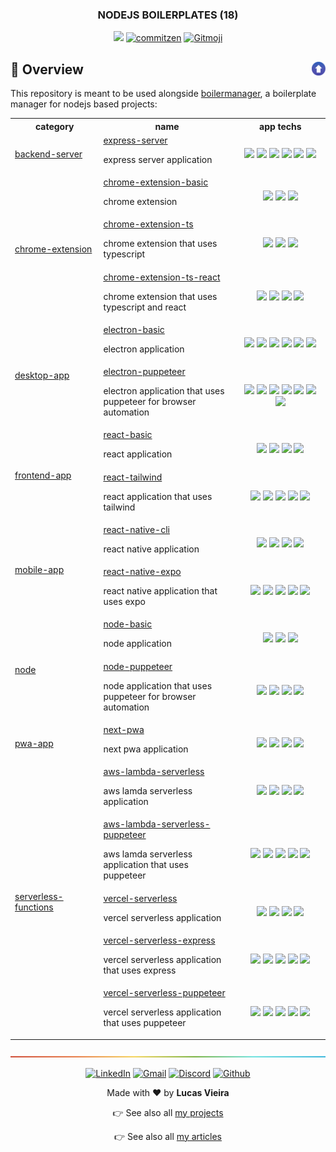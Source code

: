 <a name="TOC"></a>

<H3 align="center">
<!-- <DYNFIELD:boilerplates_count> -->
  NODEJS BOILERPLATES (18)
<!-- </DYNFIELD:boilerplates_count> -->
</H1>

<div align="center">
  <a href=""><img src="https://img.shields.io/badge/made%20with-node-1f425f?logo=node.js&.svg" /></a>
  <a href="https://github.com/commitizen/cz-cli"><img src="https://img.shields.io/badge/commitizen-friendly-brightgreen.svg?style=flat-square" alt="commitzen" /></a>
  <a href="https://gitmoji.dev"><img src="https://img.shields.io/badge/gitmoji-%20😜%20😍-FFDD67.svg?style=flat-square" alt="Gitmoji" /></a>
</div>

## :trumpet: Overview<a href="#TOC"><img align="right" src="./.github/images/up_arrow.png" width="22"></a>

This repository is meant to be used alongside [boilermanager](https://github.com/lucasvtiradentes/boilermanager), a boilerplate manager for nodejs based projects:

<div align="center">
<!-- <DYNFIELD:boilerplates> -->
  <table>
    <tr>
      <th width="165">category</th>
      <th width="300">name</th>
      <th width="200">app techs</th>
    </tr>
    <tr>
      <td rowspan="1">
        <a href="./boilerplates/backend-server">backend-server</a>
      </td>
      <td>
        <a href="./boilerplates/backend-server/express-server">express-server</a><br/><p>express server application</p>
      </td>
      <td align="center">
        <a href="https://nodejs.org/"><img src="https://img.shields.io/badge/node.js-339933?logo=nodedotjs&logoColor=white"></a>
        <a href="https://typescriptlang.org/"><img src="https://img.shields.io/badge/typescript-%23007ACC.svg?logo=typescript&logoColor=white"></a>
        <a href="https://expressjs.com/"><img src="https://img.shields.io/badge/express.js-%23404d59.svg?logo=express&logoColor=%2361DAFB"></a>
        <a href="https://jestjs.io/"><img src="https://img.shields.io/badge/jest-black?logo=jest&logoColor=white"></a>
        <a href="https://github.com/ladjs/supertest/"><img src="https://img.shields.io/badge/supertest-yellow?logo=supertest&logoColor=white"></a>
        <a href="https://github.com/motdotla/dotenv"><img src="https://img.shields.io/badge/dotenv-gray?logo=dotenv&logoColor=white"></a>
      </td>
    </tr>
    <tr>
      <td rowspan="3">
        <a href="./boilerplates/chrome-extension">chrome-extension</a>
      </td>
      <td>
        <a href="./boilerplates/chrome-extension/chrome-extension-basic">chrome-extension-basic</a><br/><p>chrome extension</p>
      </td>
      <td align="center">
        <a href="https://developer.mozilla.org/pt-BR/docs/Web/JavaScript/"><img src="https://img.shields.io/badge/javascript-%23323330.svg?logo=javascript&logoColor=%23F7DF1E"></a>
        <a href="https://developer.mozilla.org/pt-BR/docs/Web/HTML"><img src="https://img.shields.io/badge/html-%23E34F26.svg?logo=html5&logoColor=white"></a>
        <a href="https://developer.mozilla.org/pt-BR/docs/Web/CSS"><img src="https://img.shields.io/badge/css-%231572B6.svg?logo=css3&logoColor=white"></a>
      </td>
    </tr>
    <tr>
  <!--     <td>
        <a href="./boilerplates/chrome-extension">chrome-extension</a>
      </td> -->
      <td>
        <a href="./boilerplates/chrome-extension/chrome-extension-ts">chrome-extension-ts</a><br/><p>chrome extension that uses typescript</p>
      </td>
      <td align="center">
        <a href="https://typescriptlang.org/"><img src="https://img.shields.io/badge/typescript-%23007ACC.svg?logo=typescript&logoColor=white"></a>
        <a href="https://developer.mozilla.org/pt-BR/docs/Web/HTML"><img src="https://img.shields.io/badge/html-%23E34F26.svg?logo=html5&logoColor=white"></a>
        <a href="https://developer.mozilla.org/pt-BR/docs/Web/CSS"><img src="https://img.shields.io/badge/css-%231572B6.svg?logo=css3&logoColor=white"></a>
      </td>
    </tr>
    <tr>
  <!--     <td>
        <a href="./boilerplates/chrome-extension">chrome-extension</a>
      </td> -->
      <td>
        <a href="./boilerplates/chrome-extension/chrome-extension-ts-react">chrome-extension-ts-react</a><br/><p>chrome extension that uses typescript and react</p>
      </td>
      <td align="center">
        <a href="https://typescriptlang.org/"><img src="https://img.shields.io/badge/typescript-%23007ACC.svg?logo=typescript&logoColor=white"></a>
        <a href="https://reactjs.org/"><img src="https://img.shields.io/badge/react-%2320232a.svg?logo=react&logoColor=%2361DAFB"></a>
        <a href="https://developer.mozilla.org/pt-BR/docs/Web/HTML"><img src="https://img.shields.io/badge/html-%23E34F26.svg?logo=html5&logoColor=white"></a>
        <a href="https://developer.mozilla.org/pt-BR/docs/Web/CSS"><img src="https://img.shields.io/badge/css-%231572B6.svg?logo=css3&logoColor=white"></a>
      </td>
    </tr>
    <tr>
      <td rowspan="2">
        <a href="./boilerplates/desktop-app">desktop-app</a>
      </td>
      <td>
        <a href="./boilerplates/desktop-app/electron-basic">electron-basic</a><br/><p>electron application</p>
      </td>
      <td align="center">
        <a href="https://nodejs.org/"><img src="https://img.shields.io/badge/node.js-339933?logo=nodedotjs&logoColor=white"></a>
        <a href="https://typescriptlang.org/"><img src="https://img.shields.io/badge/typescript-%23007ACC.svg?logo=typescript&logoColor=white"></a>
        <a href="https://www.electronjs.org/"><img src="https://img.shields.io/badge/electron-%2320232a.svg?logo=electron&logoColor=%2361DAFB"></a>
        <a href="https://developer.mozilla.org/pt-BR/docs/Web/HTML"><img src="https://img.shields.io/badge/html-%23E34F26.svg?logo=html5&logoColor=white"></a>
        <a href="https://developer.mozilla.org/pt-BR/docs/Web/CSS"><img src="https://img.shields.io/badge/css-%231572B6.svg?logo=css3&logoColor=white"></a>
        <a href="https://jestjs.io/"><img src="https://img.shields.io/badge/jest-black?logo=jest&logoColor=white"></a>
      </td>
    </tr>
    <tr>
  <!--     <td>
        <a href="./boilerplates/desktop-app">desktop-app</a>
      </td> -->
      <td>
        <a href="./boilerplates/desktop-app/electron-puppeteer">electron-puppeteer</a><br/><p>electron application that uses puppeteer for browser automation</p>
      </td>
      <td align="center">
        <a href="https://nodejs.org/"><img src="https://img.shields.io/badge/node.js-339933?logo=nodedotjs&logoColor=white"></a>
        <a href="https://typescriptlang.org/"><img src="https://img.shields.io/badge/typescript-%23007ACC.svg?logo=typescript&logoColor=white"></a>
        <a href="https://www.electronjs.org/"><img src="https://img.shields.io/badge/electron-%2320232a.svg?logo=electron&logoColor=%2361DAFB"></a>
        <a href="https://developer.mozilla.org/pt-BR/docs/Web/HTML"><img src="https://img.shields.io/badge/html-%23E34F26.svg?logo=html5&logoColor=white"></a>
        <a href="https://developer.mozilla.org/pt-BR/docs/Web/CSS"><img src="https://img.shields.io/badge/css-%231572B6.svg?logo=css3&logoColor=white"></a>
        <a href="https://github.com/puppeteer/puppeteer"><img src="https://img.shields.io/badge/🤖%20puppeteer-orange?&logoColor=white"></a>
        <a href="https://jestjs.io/"><img src="https://img.shields.io/badge/jest-black?logo=jest&logoColor=white"></a>
      </td>
    </tr>
    <tr>
      <td rowspan="2">
        <a href="./boilerplates/frontend-app">frontend-app</a>
      </td>
      <td>
        <a href="./boilerplates/frontend-app/react-basic">react-basic</a><br/><p>react application</p>
      </td>
      <td align="center">
        <a href="https://nodejs.org/"><img src="https://img.shields.io/badge/node.js-339933?logo=nodedotjs&logoColor=white"></a>
        <a href="https://typescriptlang.org/"><img src="https://img.shields.io/badge/typescript-%23007ACC.svg?logo=typescript&logoColor=white"></a>
        <a href="https://reactjs.org/"><img src="https://img.shields.io/badge/react-%2320232a.svg?logo=react&logoColor=%2361DAFB"></a>
        <a href="https://jestjs.io/"><img src="https://img.shields.io/badge/jest-black?logo=jest&logoColor=white"></a>
      </td>
    </tr>
    <tr>
  <!--     <td>
        <a href="./boilerplates/frontend-app">frontend-app</a>
      </td> -->
      <td>
        <a href="./boilerplates/frontend-app/react-tailwind">react-tailwind</a><br/><p>react application that uses tailwind</p>
      </td>
      <td align="center">
        <a href="https://nodejs.org/"><img src="https://img.shields.io/badge/node.js-339933?logo=nodedotjs&logoColor=white"></a>
        <a href="https://typescriptlang.org/"><img src="https://img.shields.io/badge/typescript-%23007ACC.svg?logo=typescript&logoColor=white"></a>
        <a href="https://reactjs.org/"><img src="https://img.shields.io/badge/react-%2320232a.svg?logo=react&logoColor=%2361DAFB"></a>
        <a href="https://tailwindcss.com/"><img src="https://img.shields.io/badge/tailwind-1e3a8a?logo=tailwindcss&logoColor=white"></a>
        <a href="https://jestjs.io/"><img src="https://img.shields.io/badge/jest-black?logo=jest&logoColor=white"></a>
      </td>
    </tr>
    <tr>
      <td rowspan="2">
        <a href="./boilerplates/mobile-app">mobile-app</a>
      </td>
      <td>
        <a href="./boilerplates/mobile-app/react-native-cli">react-native-cli</a><br/><p>react native application</p>
      </td>
      <td align="center">
        <a href="https://nodejs.org/"><img src="https://img.shields.io/badge/node.js-339933?logo=nodedotjs&logoColor=white"></a>
        <a href="https://typescriptlang.org/"><img src="https://img.shields.io/badge/typescript-%23007ACC.svg?logo=typescript&logoColor=white"></a>
        <a href="https://reactnative.dev/"><img src="https://img.shields.io/badge/react_native-%2320232a.svg?logo=react&logoColor=%2361DAFB"></a>
        <a href="https://jestjs.io/"><img src="https://img.shields.io/badge/jest-black?logo=jest&logoColor=white"></a>
      </td>
    </tr>
    <tr>
  <!--     <td>
        <a href="./boilerplates/mobile-app">mobile-app</a>
      </td> -->
      <td>
        <a href="./boilerplates/mobile-app/react-native-expo">react-native-expo</a><br/><p>react native application that uses expo</p>
      </td>
      <td align="center">
        <a href="https://nodejs.org/"><img src="https://img.shields.io/badge/node.js-339933?logo=nodedotjs&logoColor=white"></a>
        <a href="https://typescriptlang.org/"><img src="https://img.shields.io/badge/typescript-%23007ACC.svg?logo=typescript&logoColor=white"></a>
        <a href="https://reactnative.dev/"><img src="https://img.shields.io/badge/react_native-%2320232a.svg?logo=react&logoColor=%2361DAFB"></a>
        <a href="https://expo.dev/"><img src="https://img.shields.io/badge/expo-%2320232a.svg?logo=expo&logoColor=%2361DAFB"></a>
        <a href="https://jestjs.io/"><img src="https://img.shields.io/badge/jest-black?logo=jest&logoColor=white"></a>
      </td>
    </tr>
    <tr>
      <td rowspan="2">
        <a href="./boilerplates/node">node</a>
      </td>
      <td>
        <a href="./boilerplates/node/node-basic">node-basic</a><br/><p>node application</p>
      </td>
      <td align="center">
        <a href="https://nodejs.org/"><img src="https://img.shields.io/badge/node.js-339933?logo=nodedotjs&logoColor=white"></a>
        <a href="https://typescriptlang.org/"><img src="https://img.shields.io/badge/typescript-%23007ACC.svg?logo=typescript&logoColor=white"></a>
        <a href="https://jestjs.io/"><img src="https://img.shields.io/badge/jest-black?logo=jest&logoColor=white"></a>
      </td>
    </tr>
    <tr>
  <!--     <td>
        <a href="./boilerplates/node">node</a>
      </td> -->
      <td>
        <a href="./boilerplates/node/node-puppeteer">node-puppeteer</a><br/><p>node application that uses puppeteer for browser automation</p>
      </td>
      <td align="center">
        <a href="https://nodejs.org/"><img src="https://img.shields.io/badge/node.js-339933?logo=nodedotjs&logoColor=white"></a>
        <a href="https://typescriptlang.org/"><img src="https://img.shields.io/badge/typescript-%23007ACC.svg?logo=typescript&logoColor=white"></a>
        <a href="https://github.com/puppeteer/puppeteer"><img src="https://img.shields.io/badge/🤖%20puppeteer-orange?&logoColor=white"></a>
        <a href="https://jestjs.io/"><img src="https://img.shields.io/badge/jest-black?logo=jest&logoColor=white"></a>
      </td>
    </tr>
    <tr>
      <td rowspan="1">
        <a href="./boilerplates/pwa-app">pwa-app</a>
      </td>
      <td>
        <a href="./boilerplates/pwa-app/next-pwa">next-pwa</a><br/><p>next pwa application</p>
      </td>
      <td align="center">
        <a href="https://nodejs.org/"><img src="https://img.shields.io/badge/node.js-339933?logo=nodedotjs&logoColor=white"></a>
        <a href="https://typescriptlang.org/"><img src="https://img.shields.io/badge/typescript-%23007ACC.svg?logo=typescript&logoColor=white"></a>
        <a href="https://nextjs.org/"><img src="https://img.shields.io/badge/Next-000000?logo=next.js&logoColor=white"></a>
        <a href="https://jestjs.io/"><img src="https://img.shields.io/badge/jest-black?logo=jest&logoColor=white"></a>
      </td>
    </tr>
    <tr>
      <td rowspan="5">
        <a href="./boilerplates/serverless-functions">serverless-functions</a>
      </td>
      <td>
        <a href="./boilerplates/serverless-functions/aws-lambda-serverless">aws-lambda-serverless</a><br/><p>aws lamda serverless application</p>
      </td>
      <td align="center">
        <a href="https://nodejs.org/"><img src="https://img.shields.io/badge/node.js-339933?logo=nodedotjs&logoColor=white"></a>
        <a href="https://typescriptlang.org/"><img src="https://img.shields.io/badge/typescript-%23007ACC.svg?logo=typescript&logoColor=white"></a>
        <a href="https://aws.com/"><img src="https://img.shields.io/badge/aws-yellow?logo=amazonaws&logoColor=white"></a>
        <a href="https://serverless.com/"><img src="https://img.shields.io/badge/serverless-red?logo=serverless&logoColor=white"></a>
      </td>
    </tr>
    <tr>
  <!--     <td>
        <a href="./boilerplates/serverless-functions">serverless-functions</a>
      </td> -->
      <td>
        <a href="./boilerplates/serverless-functions/aws-lambda-serverless-puppeteer">aws-lambda-serverless-puppeteer</a><br/><p>aws lamda serverless application that uses puppeteer</p>
      </td>
      <td align="center">
        <a href="https://nodejs.org/"><img src="https://img.shields.io/badge/node.js-339933?logo=nodedotjs&logoColor=white"></a>
        <a href="https://typescriptlang.org/"><img src="https://img.shields.io/badge/typescript-%23007ACC.svg?logo=typescript&logoColor=white"></a>
        <a href="https://aws.com/"><img src="https://img.shields.io/badge/aws-yellow?logo=amazonaws&logoColor=white"></a>
        <a href="https://serverless.com/"><img src="https://img.shields.io/badge/serverless-red?logo=serverless&logoColor=white"></a>
        <a href="https://github.com/puppeteer/puppeteer"><img src="https://img.shields.io/badge/🤖%20puppeteer-orange?&logoColor=white"></a>
      </td>
    </tr>
    <tr>
  <!--     <td>
        <a href="./boilerplates/serverless-functions">serverless-functions</a>
      </td> -->
      <td>
        <a href="./boilerplates/serverless-functions/vercel-serverless">vercel-serverless</a><br/><p>vercel serverless application</p>
      </td>
      <td align="center">
        <a href="https://nodejs.org/"><img src="https://img.shields.io/badge/node.js-339933?logo=nodedotjs&logoColor=white"></a>
        <a href="https://typescriptlang.org/"><img src="https://img.shields.io/badge/typescript-%23007ACC.svg?logo=typescript&logoColor=white"></a>
        <a href="https://vercel.com/"><img src="https://img.shields.io/badge/vercel-black?logo=vercel&logoColor=white"></a>
        <a href="https://serverless.com/"><img src="https://img.shields.io/badge/serverless-red?logo=serverless&logoColor=white"></a>
      </td>
    </tr>
    <tr>
  <!--     <td>
        <a href="./boilerplates/serverless-functions">serverless-functions</a>
      </td> -->
      <td>
        <a href="./boilerplates/serverless-functions/vercel-serverless-express">vercel-serverless-express</a><br/><p>vercel serverless application that uses express</p>
      </td>
      <td align="center">
        <a href="https://nodejs.org/"><img src="https://img.shields.io/badge/node.js-339933?logo=nodedotjs&logoColor=white"></a>
        <a href="https://typescriptlang.org/"><img src="https://img.shields.io/badge/typescript-%23007ACC.svg?logo=typescript&logoColor=white"></a>
        <a href="https://vercel.com/"><img src="https://img.shields.io/badge/vercel-black?logo=vercel&logoColor=white"></a>
        <a href="https://serverless.com/"><img src="https://img.shields.io/badge/serverless-red?logo=serverless&logoColor=white"></a>
        <a href="https://expressjs.com/"><img src="https://img.shields.io/badge/express.js-%23404d59.svg?logo=express&logoColor=%2361DAFB"></a>
      </td>
    </tr>
    <tr>
  <!--     <td>
        <a href="./boilerplates/serverless-functions">serverless-functions</a>
      </td> -->
      <td>
        <a href="./boilerplates/serverless-functions/vercel-serverless-puppeteer">vercel-serverless-puppeteer</a><br/><p>vercel serverless application that uses puppeteer</p>
      </td>
      <td align="center">
        <a href="https://nodejs.org/"><img src="https://img.shields.io/badge/node.js-339933?logo=nodedotjs&logoColor=white"></a>
        <a href="https://typescriptlang.org/"><img src="https://img.shields.io/badge/typescript-%23007ACC.svg?logo=typescript&logoColor=white"></a>
        <a href="https://vercel.com/"><img src="https://img.shields.io/badge/vercel-black?logo=vercel&logoColor=white"></a>
        <a href="https://serverless.com/"><img src="https://img.shields.io/badge/serverless-red?logo=serverless&logoColor=white"></a>
        <a href="https://github.com/puppeteer/puppeteer"><img src="https://img.shields.io/badge/🤖%20puppeteer-orange?&logoColor=white"></a>
      </td>
    </tr>
  </table>
<!-- </DYNFIELD:boilerplates> -->
</div>

<div align="center"><a href="#"><img src="./.github/images/divider.png" /></a></div>

<div align="center">
  <p>
    <a target="_blank" href="https://www.linkedin.com/in/lucasvtiradentes/"><img src="https://img.shields.io/badge/-linkedin-blue?logo=Linkedin&logoColor=white" alt="LinkedIn"></a>
    <a target="_blank" href="mailto:lucasvtiradentes@gmail.com"><img src="https://img.shields.io/badge/gmail-red?logo=gmail&logoColor=white" alt="Gmail"></a>
    <a target="_blank" href="https://discord.com/users/262326726892191744"><img src="https://img.shields.io/badge/discord-5865F2?logo=discord&logoColor=white" alt="Discord"></a>
    <a target="_blank" href="https://github.com/lucasvtiradentes/"><img src="https://img.shields.io/badge/github-gray?logo=github&logoColor=white" alt="Github"></a>
  </p>
  <p>Made with ❤️ by <b>Lucas Vieira</b></p>
  <p>👉 See also all <a href="https://github.com/lucasvtiradentes/lucasvtiradentes/blob/master/portfolio/PROJECTS.md#TOC">my projects</a></p>
  <p>👉 See also all <a href="https://github.com/lucasvtiradentes/my-tutorials/blob/master/README.md#TOC">my articles</a></p>
</div>

